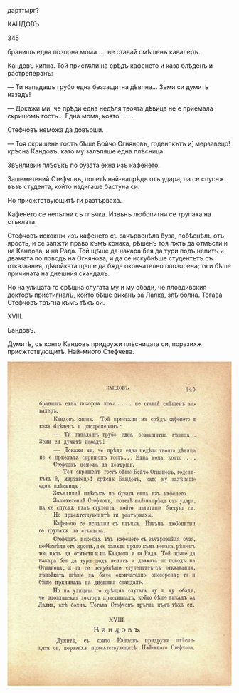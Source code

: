 ﻿

дарттмрг?

КАНДОВЪ

345

бранишъ една позорна мома .... не ставай смѣшенъ кавалеръ.

Кандовъ кипна. Той пристѫпи на срѣдъ кафенето и каза блѣденъ и растреперанъ:

— Ти нападашъ грубо една беззащитна дѣвпна... Земи си думитѣ назадъ!

— Докажи ми, че прѣди една недѣля твоята дѣвица не е приемала скришомъ гостъ... Една мома, която . . . .

Стефчовъ неможа да довърши.

— Тоя скришенъ гостъ бѣше Бойчо Огняновъ, годенпкътъ и́, мерзавецо! крѣсна Кандовъ, като му залѣпяше една плѣсница.

Звънливий плѣсъкъ по бузата екна изъ кафенето.

Зашеметений Стефчовъ, полетѣ най-напрѣдъ отъ удара, па се спуснж възъ студента, който издигаше бастуна си.

Но присжтствующитѣ ги разтърваха.

Кафенето се непълни съ глъчка. Извънъ любопитни се трупаха на стъклата.

Стефчовъ искокнж изъ кафенето съ зачървенѣла буза, побѣснѣлъ отъ ярость, и се запжти право къмъ конака, рѣшенъ тоя пжть да отмъсти и на Кандова, и на Рада. Той щѣше да накара бея да тури подъ непитъ и двамата по поводъ на Огнянова; и да се искубнѣше студентътъ съ отказвания, дѣвойката щѣше да бѫде окончателно опозорена; тя и бѣше причината на днешния скандалъ.

Но на улицата го срѣщна слугата му и му обади, че пловдивския докторъ пристигналъ, който бѣше виканъ за Лалка, злѣ болна. Тогава Стефчовъ тръгна къмъ тѣхъ си.

XVIII.

Бандовъ.

Думитѣ, съ конто Кандовъ придружи плѣсницата си, поразихж присжтствующитѣ. Най-много Стефчева.

![original](../images/386.jpg)

